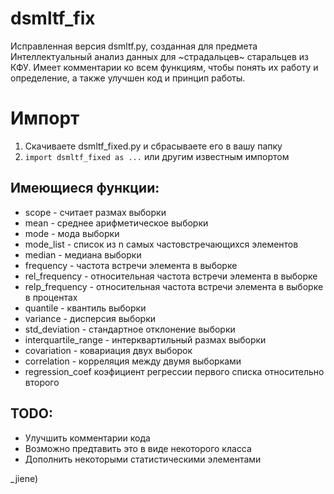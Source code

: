 # dsmltf_fix
Исправленная версия dsmltf.py, созданная для предмета Интеллектуальный анализ данных для ~страдальцев~ старальцев из КФУ.
Имеет комментарии ко всем функциям, чтобы понять их работу и определение, а также улучшен код и принцип работы.

# Импорт 
1. Скачиваете dsmltf_fixed.py и сбрасываете его в вашу папку
2. ```import dsmltf_fixed as ...``` или другим известным импортом

## Имеющиеся функции:
* scope - считает размах выборки
* mean - среднее арифметическое выборки
* mode - мода выборки
* mode_list - список из n самых частовстречающихся элементов
* median - медиана выборки
* frequency - частота встречи элемента в выборке
* rel_frequency - относительная частота встречи элемента в выборке
* relp_frequency - относительная частота встречи элемента в выборке в процентах
* quantile - квантиль выборки
* variance - дисперсия выборки
* std_deviation - стандартное отклонение выборки
* interquartile_range - интерквартильный размах выборки
* covariation - ковариация двух выборок
* correlation - корреляция между двумя выборками
* regression_coef коэфициент регрессии первого списка относительно второго

## TODO:
* Улучшить комментарии кода
* Возможно предтавить это в виде некоторого класса
* Дополнить некоторыми статистическими элементами

_jiene)
